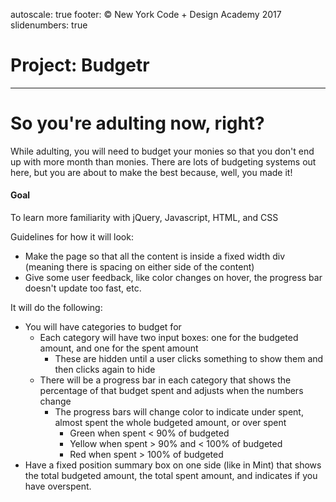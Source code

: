 autoscale: true
footer: © New York Code + Design Academy 2017
slidenumbers: true

# Project: Budgetr
---

# So you're adulting now, right?

While adulting, you will need to budget your monies so that you don't end up with more month than monies. There are lots of budgeting systems out here, but you are about to make the best because, well, you made it!

#### Goal
To learn more familiarity with jQuery, Javascript, HTML, and CSS

Guidelines for how it will look:
  - Make the page so that all the content is inside a fixed width div (meaning there is spacing on either side of the content)
  - Give some user feedback, like color changes on hover, the progress bar doesn't update too fast, etc.

It will do the following:
  - You will have categories to budget for
    - Each category will have two input boxes: one for the budgeted amount, and one for the spent amount
      - These are hidden until a user clicks something to show them and then clicks again to hide
    - There will be a progress bar in each category that shows the percentage of that budget spent and adjusts when the numbers change
      - The progress bars will change color to indicate under spent, almost spent the whole budgeted amount, or over spent
          - Green when spent < 90% of budgeted
          - Yellow when spent > 90% and < 100% of budgeted
          - Red when spent > 100% of budgeted
  - Have a fixed position summary box on one side (like in Mint) that shows the total budgeted amount, the total spent amount, and indicates if you have overspent.
